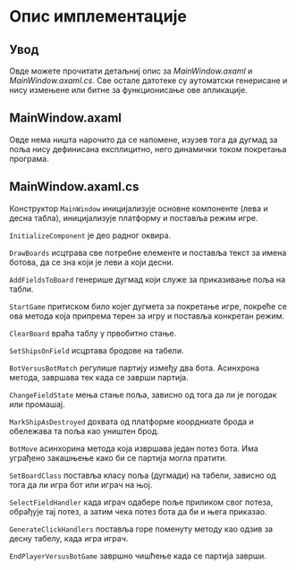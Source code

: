 # Опис имплементације

## Увод

Овде можете прочитати детаљниј опис за *MainWindow.axaml* и *MainWindow.axaml.cs*. Све остале датотеке су аутоматски генерисане и нису измењене или битне за функционисање ове апликације.

## MainWindow.axaml

Овде нема ништа нарочито да се напомене, изузев тога да дугмад за поља нису дефинисана експлицитно, него динамички током покретања програма.

## MainWindow.axaml.cs

Конструктор `MainWindow` иницијализује основне компоненте (лева и десна табла), иницијализује платформу и поставља режим игре.

`InitializeComponent` је део радног оквира.

`DrawBoards` исцтрава све потребне елементе и поставља текст за имена ботова, да се зна који је леви а који десни.

`AddFieldsToBoard` генерише дугмад који служе за приказивање поља на табли.

`StartGame` притиском било којег дугмета за покретање игре, покреће се ова метода која припрема терен за игру и поставља конкретан режим.

`ClearBoard` враћа таблу у првобитно стање.

`SetShipsOnField` исцртава бродове на табели.

`BotVersusBotMatch` регулише партију између два бота. Асинхрона метода, завршава тек када се заврши партија.

`ChangeFieldState` мења стање поља, зависно од тога да ли је погодак или промашај.

`MarkShipAsDestroyed` дохвата од платформе коордниате брода и обележава та поља као уништен брод.

`BotMove` асинхорина метода која извршава један потез бота. Има уграђено закашњење како би се партија могла пратити.

`SetBoardClass` поставља класу поља (дугмади) на табели, зависно од тога да ли игра бот или играч на њој.

`SelectFieldHandler` када играч одабере поље приликом свог потеза, обрађује тај потез, а затим чека потез бота да би и њега приказао.

`GenerateClickHandlers` поставља горе поменуту методу као одзив за десну табелу, када игра играч.

`EndPlayerVersusBotGame` завршно чишћење када се партија заврши.
